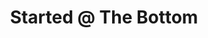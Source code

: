 ---
ee_id: '4255'
site: '1'
type: '2'
long_id: 2015-005 Started @ The Bottom
url: 2015-005-started-the-bottom
title: Started @ The Bottom
year: '2015'
medium: Foam pool noodle, Drake armband
commission:
add_credit:
dims: 140 cm x variable width x variable depth
pitch:
ps:
live_url:
related:
youtube:
imgs: started-at-the-bottom-2015-005-full-database-JH.jpg,started-at-the-bottom-2015-005-detail-database-JH.jpg
subheading:
year2: '2015'
download:
add_credits:
related_code:
layout: things-i-made
---